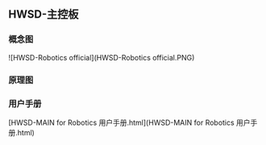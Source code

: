 ## HWSD-主控板

### 概念图

![HWSD-Robotics official](HWSD-Robotics official.PNG)

### 原理图



### 用户手册

 [HWSD-MAIN for Robotics 用户手册.html](HWSD-MAIN for Robotics 用户手册.html) 
